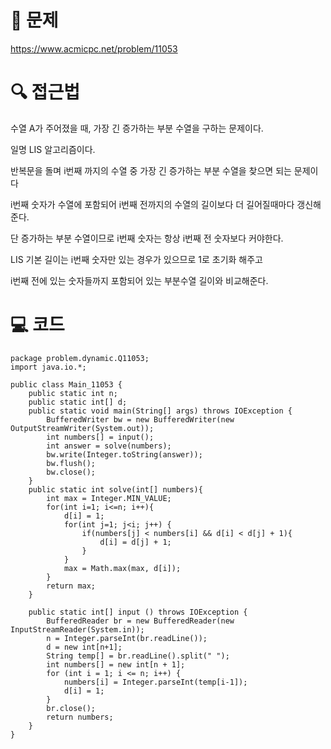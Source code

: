 # 📖 문제
https://www.acmicpc.net/problem/11053

# 🔍 접근법

수열 A가 주어졌을 때, 가장 긴 증가하는 부분 수열을 구하는 문제이다.

일명 LIS 알고리즘이다.

반복문을 돌며 i번째 까지의 수열 중 가장 긴 증가하는 부분 수열을 찾으면 되는 문제이다

i번째 숫자가 수열에 포함되어 i번째 전까지의 수열의 길이보다 더 길어질때마다 갱신해준다.

단 증가하는 부분 수열이므로 i번째 숫자는 항상 i번째 전 숫자보다 커야한다.

LIS 기본 길이는 i번째 숫자만 있는 경우가 있으므로 1로 초기화 해주고 

i번째 전에 있는 숫자들까지 포함되어 있는 부분수열 길이와 비교해준다.

# 💻 코드

```
package problem.dynamic.Q11053;
import java.io.*;

public class Main_11053 {
    public static int n;
    public static int[] d;
    public static void main(String[] args) throws IOException {
        BufferedWriter bw = new BufferedWriter(new OutputStreamWriter(System.out));
        int numbers[] = input();
        int answer = solve(numbers);
        bw.write(Integer.toString(answer));
        bw.flush();
        bw.close();
    }
    public static int solve(int[] numbers){
        int max = Integer.MIN_VALUE;
        for(int i=1; i<=n; i++){
            d[i] = 1;
            for(int j=1; j<i; j++) {
                if(numbers[j] < numbers[i] && d[i] < d[j] + 1){
                    d[i] = d[j] + 1;
                }
            }
            max = Math.max(max, d[i]);
        }
        return max;
    }

    public static int[] input () throws IOException {
        BufferedReader br = new BufferedReader(new InputStreamReader(System.in));
        n = Integer.parseInt(br.readLine());
        d = new int[n+1];
        String temp[] = br.readLine().split(" ");
        int numbers[] = new int[n + 1];
        for (int i = 1; i <= n; i++) {
            numbers[i] = Integer.parseInt(temp[i-1]);
            d[i] = 1;
        }
        br.close();
        return numbers;
    }
}

```
